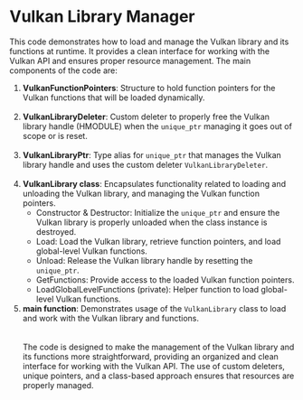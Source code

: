 # Vulkan Library Manager

This code demonstrates how to load and manage the Vulkan library and its functions at runtime. It provides a clean interface for working with the Vulkan API and ensures proper resource management. The main components of the code are:</br>

1. **VulkanFunctionPointers**: Structure to hold function pointers for the Vulkan functions that will be loaded dynamically. </br> </br>
2. **VulkanLibraryDeleter**: Custom deleter to properly free the Vulkan library handle (HMODULE) when the `unique_ptr` managing it goes out of scope or is reset. </br> </br>
3. **VulkanLibraryPtr**: Type alias for `unique_ptr` that manages the Vulkan library handle and uses the custom deleter `VulkanLibraryDeleter`. </br> </br>
4. **VulkanLibrary class**: Encapsulates functionality related to loading and unloading the Vulkan library, and managing the Vulkan function pointers. 
   - Constructor & Destructor: Initialize the `unique_ptr` and ensure the Vulkan library is properly unloaded when the class instance is destroyed. </br>
   - Load: Load the Vulkan library, retrieve function pointers, and load global-level Vulkan functions. </br>
   - Unload: Release the Vulkan library handle by resetting the `unique_ptr`. </br>
   - GetFunctions: Provide access to the loaded Vulkan function pointers. </br>
   - LoadGlobalLevelFunctions (private): Helper function to load global-level Vulkan functions. </br>
5. **main function**: Demonstrates usage of the `VulkanLibrary` class to load and work with the Vulkan library and functions. </br>
</br> </br>
The code is designed to make the management of the Vulkan library and its functions more straightforward, providing an organized and clean interface for working with the Vulkan API. The use of custom deleters, unique pointers, and a class-based approach ensures that resources are properly managed.
